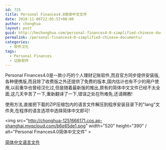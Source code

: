 ```yaml
---
id: 725
title: Personal Finances4.0简体中文文件
date: 2010-11-06T22:05:57+08:00
author: chonghua
layout: post
guid: http://hechonghua.com/personal-finances4-0-simplified-chinese-documents/
permalink: /personal-finances4-0-simplified-chinese-documents/
categories:
  - 软件汉化
tags:
  - Personal Finances
  - 记账软件
---
```

Personal Finances4.0是一款小巧的个人理财记账软件,而且官方同步提供安装版,各种便携版,而且除了收费版之外还提供了免费的版本,国内估计也有不少的用户使用,以前重华也曾经汉化过,但是随着最新版的推出,原有的简体中文文件已经不太全面,这几天辛苦了一下,重新翻译了一下,错误之处在所难免,还请赐教!

<!--more-->

使用方法,直接把下载的ZIP压缩包内的语言文件解压到程序安装目录下的"lang"文件夹,在程序的语言选项中选择简体中文即可!

<img src="http://chonghua-1251666171.cos.ap-shanghai.myqcloud.com/b6e65de1.png" width="520" height="390" / alt="Personal Finances4.0简体中文文件" > 

<a href="http://www.box.net/shared/ef7xveq6i8" target="_blank">简体中文语言文件</a>